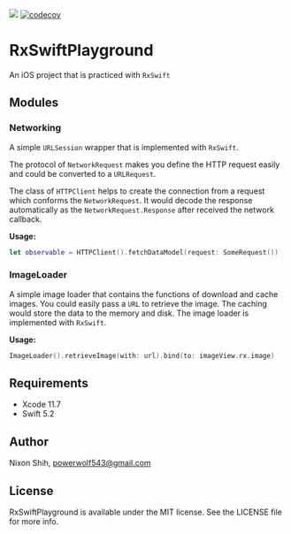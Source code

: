 [![](https://github.com/powerwolf543/RxSwiftPlayground/workflows/UnitTests/badge.svg)](https://github.com/powerwolf543/RxSwiftPlayground/actions?query=workflow%3AUnitTests) 
[![codecov](https://codecov.io/gh/powerwolf543/RxSwiftPlayground/branch/master/graph/badge.svg)](https://codecov.io/gh/powerwolf543/RxSwiftPlayground)

# RxSwiftPlayground
An iOS project that is practiced with `RxSwift`

## Modules

### Networking

A simple `URLSession` wrapper that is implemented with `RxSwift`.

The protocol of `NetworkRequest` makes you define the HTTP request easily and could be converted to a `URLRequest`.

The class of `HTTPClient` helps to create the connection from a request which conforms the `NetworkRequest`. It would decode the response automatically as the `NetworkRequest.Response` after received the network callback.

**Usage:**

``` swift
let observable = HTTPClient().fetchDataModel(request: SomeRequest())
```

### ImageLoader

A simple image loader that contains the functions of download and cache images. You could easily pass a `URL` to retrieve the image. The caching would store the data to the memory and disk. The image loader is implemented with `RxSwift`.

**Usage:**

``` swift
ImageLoader().retrieveImage(with: url).bind(to: imageView.rx.image)
```

## Requirements

- Xcode 11.7
- Swift 5.2

## Author

Nixon Shih, powerwolf543@gmail.com

## License

RxSwiftPlayground is available under the MIT license. See the LICENSE file for more info.
